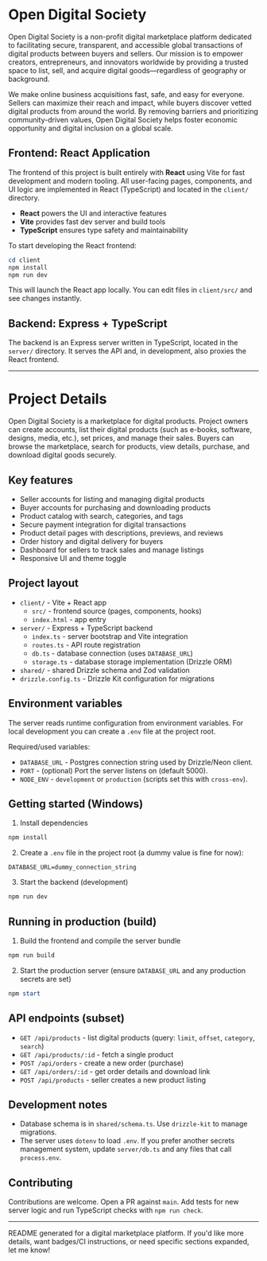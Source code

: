 # Open Digital Society

Open Digital Society is a non-profit digital marketplace platform dedicated to facilitating secure, transparent, and accessible global transactions of digital products between buyers and sellers. Our mission is to empower creators, entrepreneurs, and innovators worldwide by providing a trusted space to list, sell, and acquire digital goods—regardless of geography or background.

We make online business acquisitions fast, safe, and easy for everyone. Sellers can maximize their reach and impact, while buyers discover vetted digital products from around the world. By removing barriers and prioritizing community-driven values, Open Digital Society helps foster economic opportunity and digital inclusion on a global scale.

## Frontend: React Application

The frontend of this project is built entirely with **React** using Vite for fast development and modern tooling. All user-facing pages, components, and UI logic are implemented in React (TypeScript) and located in the `client/` directory.

- **React** powers the UI and interactive features
- **Vite** provides fast dev server and build tools
- **TypeScript** ensures type safety and maintainability

To start developing the React frontend:

```powershell
cd client
npm install
npm run dev
```

This will launch the React app locally. You can edit files in `client/src/` and see changes instantly.

## Backend: Express + TypeScript

The backend is an Express server written in TypeScript, located in the `server/` directory. It serves the API and, in development, also proxies the React frontend.

---

# Project Details

Open Digital Society is a marketplace for digital products. Project owners can create accounts, list their digital products (such as e-books, software, designs, media, etc.), set prices, and manage their sales. Buyers can browse the marketplace, search for products, view details, purchase, and download digital goods securely.

## Key features
- Seller accounts for listing and managing digital products
- Buyer accounts for purchasing and downloading products
- Product catalog with search, categories, and tags
- Secure payment integration for digital transactions
- Product detail pages with descriptions, previews, and reviews
- Order history and digital delivery for buyers
- Dashboard for sellers to track sales and manage listings
- Responsive UI and theme toggle

## Project layout
- `client/` - Vite + React app
  - `src/` - frontend source (pages, components, hooks)
  - `index.html` - app entry
- `server/` - Express + TypeScript backend
  - `index.ts` - server bootstrap and Vite integration
  - `routes.ts` - API route registration
  - `db.ts` - database connection (uses `DATABASE_URL`)
  - `storage.ts` - database storage implementation (Drizzle ORM)
- `shared/` - shared Drizzle schema and Zod validation
- `drizzle.config.ts` - Drizzle Kit configuration for migrations

## Environment variables
The server reads runtime configuration from environment variables. For local development you can create a `.env` file at the project root.

Required/used variables:
- `DATABASE_URL` - Postgres connection string used by Drizzle/Neon client.
- `PORT` - (optional) Port the server listens on (default 5000).
- `NODE_ENV` - `development` or `production` (scripts set this with `cross-env`).

## Getting started (Windows)
1. Install dependencies
```powershell
npm install
```
2. Create a `.env` file in the project root (a dummy value is fine for now):
```
DATABASE_URL=dummy_connection_string
```
3. Start the backend (development)
```powershell
npm run dev
```

## Running in production (build)
1. Build the frontend and compile the server bundle
```powershell
npm run build
```
2. Start the production server (ensure `DATABASE_URL` and any production secrets are set)
```powershell
npm start
```

## API endpoints (subset)
- `GET /api/products` - list digital products (query: `limit`, `offset`, `category`, `search`)
- `GET /api/products/:id` - fetch a single product
- `POST /api/orders` - create a new order (purchase)
- `GET /api/orders/:id` - get order details and download link
- `POST /api/products` - seller creates a new product listing

## Development notes
- Database schema is in `shared/schema.ts`. Use `drizzle-kit` to manage migrations.
- The server uses `dotenv` to load `.env`. If you prefer another secrets management system, update `server/db.ts` and any files that call `process.env`.

## Contributing
Contributions are welcome. Open a PR against `main`. Add tests for new server logic and run TypeScript checks with `npm run check`.

---
README generated for a digital marketplace platform. If you'd like more details, want badges/CI instructions, or need specific sections expanded, let me know!
